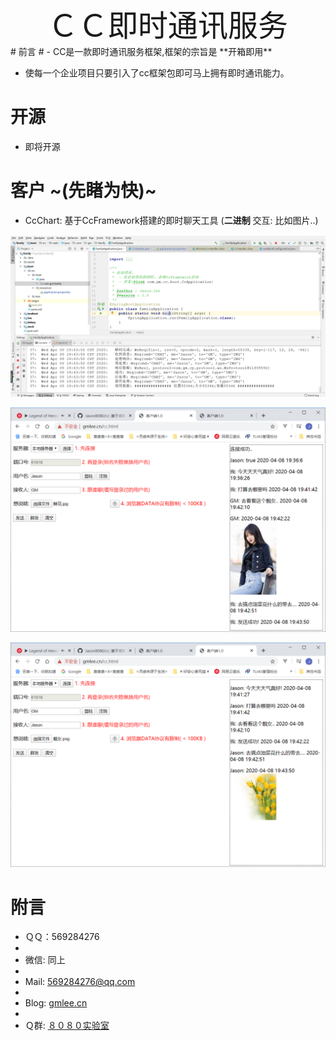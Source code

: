 <center><font size="16">ＣＣ即时通讯服务</font></center>
# 前言 #
- CC是一款即时通讯服务框架,框架的宗旨是 **开箱即用**



- 使每一个企业项目只要引入了cc框架包即可马上拥有即时通讯能力。



# 开源 #

- 即将开源



# 客户 ~(先睹为快)~

- CcChart: 基于CcFramework搭建的即时聊天工具 (**二进制** 交互: 比如图片..)

![image-20191230183010917](assets/基于CcFramework的聊天工具后台运行图.png)

![image-20191230183010917](assets/基于CcFramework的聊天工具效果图1.png)

![image-20191230183010917](assets/基于CcFramework的聊天工具效果图2.png)

# 附言 #

- ＱＱ：569284276
- 
- 微信: 同上
- 
- Mail: 569284276@qq.com
- 
- Blog: [gmlee.cn](http://gmlee.cn/)
- 
- Ｑ群: [８０８０实验室](https://jq.qq.com/?_wv=1027&k=5vD1Zh6 "５３７９５０７５１")